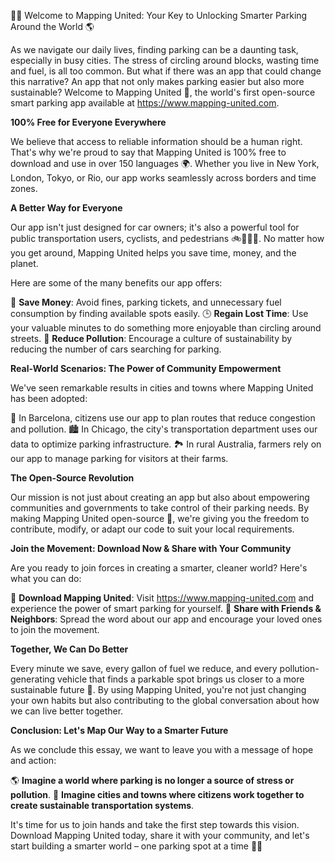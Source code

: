 🚗💡 Welcome to Mapping United: Your Key to Unlocking Smarter Parking Around the World 🌎

As we navigate our daily lives, finding parking can be a daunting task, especially in busy cities. The stress of circling around blocks, wasting time and fuel, is all too common. But what if there was an app that could change this narrative? An app that not only makes parking easier but also more sustainable? Welcome to Mapping United 🌟, the world's first open-source smart parking app available at https://www.mapping-united.com.

**100% Free for Everyone Everywhere**

We believe that access to reliable information should be a human right. That's why we're proud to say that Mapping United is 100% free to download and use in over 150 languages 🌍. Whether you live in New York, London, Tokyo, or Rio, our app works seamlessly across borders and time zones.

**A Better Way for Everyone**

Our app isn't just designed for car owners; it's also a powerful tool for public transportation users, cyclists, and pedestrians 🚲🚌🚴‍♂️. No matter how you get around, Mapping United helps you save time, money, and the planet.

Here are some of the many benefits our app offers:

💸 **Save Money**: Avoid fines, parking tickets, and unnecessary fuel consumption by finding available spots easily.
🕒 **Regain Lost Time**: Use your valuable minutes to do something more enjoyable than circling around streets.
💚 **Reduce Pollution**: Encourage a culture of sustainability by reducing the number of cars searching for parking.

**Real-World Scenarios: The Power of Community Empowerment**

We've seen remarkable results in cities and towns where Mapping United has been adopted:

🌆 In Barcelona, citizens use our app to plan routes that reduce congestion and pollution.
🏙️ In Chicago, the city's transportation department uses our data to optimize parking infrastructure.
🏞️ In rural Australia, farmers rely on our app to manage parking for visitors at their farms.

**The Open-Source Revolution**

Our mission is not just about creating an app but also about empowering communities and governments to take control of their parking needs. By making Mapping United open-source 🤖, we're giving you the freedom to contribute, modify, or adapt our code to suit your local requirements.

**Join the Movement: Download Now & Share with Your Community**

Are you ready to join forces in creating a smarter, cleaner world? Here's what you can do:

📲 **Download Mapping United**: Visit https://www.mapping-united.com and experience the power of smart parking for yourself.
👥 **Share with Friends & Neighbors**: Spread the word about our app and encourage your loved ones to join the movement.

**Together, We Can Do Better**

Every minute we save, every gallon of fuel we reduce, and every pollution-generating vehicle that finds a parkable spot brings us closer to a more sustainable future 🌟. By using Mapping United, you're not just changing your own habits but also contributing to the global conversation about how we can live better together.

**Conclusion: Let's Map Our Way to a Smarter Future**

As we conclude this essay, we want to leave you with a message of hope and action:

🌎 **Imagine a world where parking is no longer a source of stress or pollution**.
💪 **Imagine cities and towns where citizens work together to create sustainable transportation systems**.

It's time for us to join hands and take the first step towards this vision. Download Mapping United today, share it with your community, and let's start building a smarter world – one parking spot at a time 🚗💡
